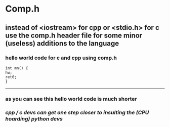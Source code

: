 # Comp.h
instead of &lt;iostream> for cpp or &lt;stdio.h> for c use the comp.h header file for some minor (useless) additions to the language
---
### hello world code for c and cpp using comp.h

``` #include "comp.h" 
int mn() {
hw;
ret0;
} 
```
--- 
### as you can see this hello world code is much shorter 
### _cpp / c devs can get one step closer to insulting the (CPU hoarding) python devs_
